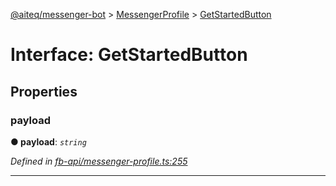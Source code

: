 [@aiteq/messenger-bot](../README.md) > [MessengerProfile](../modules/messengerprofile.md) > [GetStartedButton](../interfaces/messengerprofile.getstartedbutton.md)



# Interface: GetStartedButton


## Properties
<a id="payload"></a>

###  payload

**●  payload**:  *`string`* 

*Defined in [fb-api/messenger-profile.ts:255](https://github.com/aiteq/messenger-bot/blob/a540dbb/src/fb-api/messenger-profile.ts#L255)*





___


